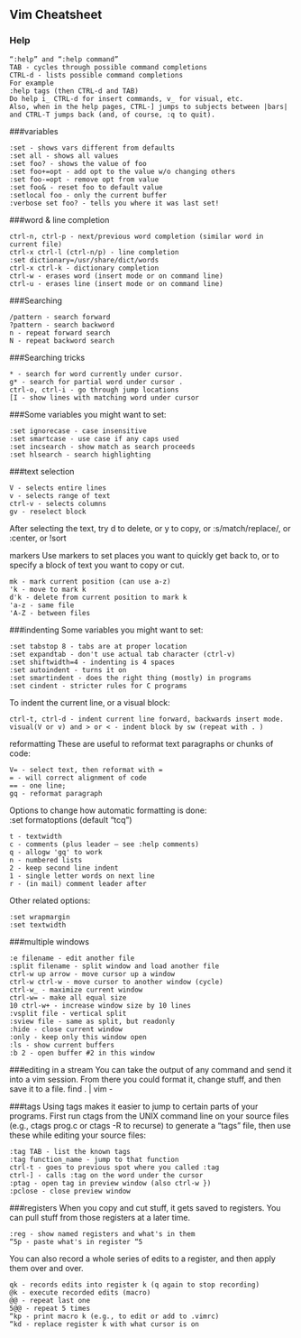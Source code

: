 ## Vim Cheatsheet

### Help

```
“:help” and “:help command”
TAB - cycles through possible command completions
CTRL-d - lists possible command completions
For example
:help tags (then CTRL-d and TAB)
Do help i_ CTRL-d for insert commands, v_ for visual, etc.
Also, when in the help pages, CTRL-] jumps to subjects between |bars| and CTRL-T jumps back (and, of course, :q to quit).
```

###variables
```
:set - shows vars different from defaults
:set all - shows all values
:set foo? - shows the value of foo
:set foo+=opt - add opt to the value w/o changing others
:set foo-=opt - remove opt from value
:set foo& - reset foo to default value
:setlocal foo - only the current buffer
:verbose set foo? - tells you where it was last set!
```

###word & line completion
```
ctrl-n, ctrl-p - next/previous word completion (similar word in current file)
ctrl-x ctrl-l (ctrl-n/p) - line completion
:set dictionary=/usr/share/dict/words
ctrl-x ctrl-k - dictionary completion
ctrl-w - erases word (insert mode or on command line)
ctrl-u - erases line (insert mode or on command line)
```
###Searching
```
/pattern - search forward
?pattern - search backword
n - repeat forward search
N - repeat backword search
```

###Searching tricks
```
* - search for word currently under cursor.
g* - search for partial word under cursor .
ctrl-o, ctrl-i - go through jump locations
[I - show lines with matching word under cursor
```

###Some variables you might want to set:
```
:set ignorecase - case insensitive
:set smartcase - use case if any caps used
:set incsearch - show match as search proceeds
:set hlsearch - search highlighting
```

###text selection
```
V - selects entire lines
v - selects range of text
ctrl-v - selects columns
gv - reselect block
```
After selecting the text, try d to delete, or y to copy, or :s/match/replace/, or :center, or !sort

markers
Use markers to set places you want to quickly get back to, or to specify a block of text you want to copy or cut.
```
mk - mark current position (can use a-z)
'k - move to mark k
d'k - delete from current position to mark k
'a-z - same file
'A-Z - between files
```

###indenting
Some variables you might want to set:
```
:set tabstop 8 - tabs are at proper location
:set expandtab - don't use actual tab character (ctrl-v)
:set shiftwidth=4 - indenting is 4 spaces
:set autoindent - turns it on
:set smartindent - does the right thing (mostly) in programs
:set cindent - stricter rules for C programs
```
To indent the current line, or a visual block:
```
ctrl-t, ctrl-d - indent current line forward, backwards insert mode.
visual(V or v) and > or < - indent block by sw (repeat with . )
```
reformatting
These are useful to reformat text paragraphs or chunks of code:
```
V= - select text, then reformat with =
= - will correct alignment of code
== - one line;
gq - reformat paragraph
```

Options to change how automatic formatting is done:\
:set formatoptions (default “tcq”)
```
t - textwidth
c - comments (plus leader – see :help comments)
q - allogw 'gq' to work
n - numbered lists
2 - keep second line indent
1 - single letter words on next line
r - (in mail) comment leader after
```

Other related options:
```
:set wrapmargin
:set textwidth
```

###multiple windows
```
:e filename - edit another file
:split filename - split window and load another file
ctrl-w up arrow - move cursor up a window
ctrl-w ctrl-w - move cursor to another window (cycle)
ctrl-w_ - maximize current window
ctrl-w= - make all equal size
10 ctrl-w+ - increase window size by 10 lines
:vsplit file - vertical split
:sview file - same as split, but readonly
:hide - close current window
:only - keep only this window open
:ls - show current buffers
:b 2 - open buffer #2 in this window
```

###editing in a stream
You can take the output of any command and send it into a vim session. From there you could format it, change stuff, and then save it to a file.
find . | vim -

###tags
Using tags makes it easier to jump to certain parts of your programs. First run ctags from the UNIX command line on your source files (e.g., ctags prog.c or ctags -R to recurse) to generate a “tags” file, then use these while editing your source files:

```
:tag TAB - list the known tags
:tag function_name - jump to that function
ctrl-t - goes to previous spot where you called :tag
ctrl-] - calls :tag on the word under the cursor
:ptag - open tag in preview window (also ctrl-w })
:pclose - close preview window
```

###registers
When you copy and cut stuff, it gets saved to registers. You can pull stuff from those registers at a later time.

```
:reg - show named registers and what's in them
“5p - paste what's in register “5
```
You can also record a whole series of edits to a register, and then apply them over and over.

```
qk - records edits into register k (q again to stop recording)
@k - execute recorded edits (macro)
@@ - repeat last one
5@@ - repeat 5 times
“kp - print macro k (e.g., to edit or add to .vimrc)
“kd - replace register k with what cursor is on
```
